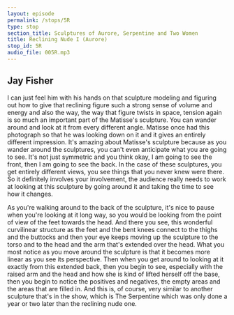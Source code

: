 ```yaml
---
layout: episode
permalink: /stops/5R
type: stop
section_title: Sculptures of Aurore, Serpentine and Two Women
title: Reclining Nude I (Aurore)
stop_id: 5R
audio_file: 005R.mp3
---
```


## Jay Fisher

I can just feel him with his hands on that sculpture modeling and figuring out how to give that reclining figure such a strong sense of volume and energy and also the way, the way that figure twists in space, tension again is so much an important part of the Matisse's sculpture.  You can wander around and look at it from every different angle.  Matisse once had this photograph so that he was looking down on it and it gives an entirely different impression.  It's amazing about Matisse's sculpture because as you wander around the sculptures, you can't even anticipate what you are going to see.  It's not just symmetric and you think okay, I am going to see the front, then I am going to see the back.  In the case of these sculptures, you get entirely different views, you see things that you never knew were there.  So it definitely involves your involvement, the audience really needs to work at looking at this sculpture by going around it and taking the time to see how it changes.

As you're walking around to the back of the sculpture, it's nice to pause when you're looking at it long way, so you would be looking from the point of view of the feet towards the head.  And there you see, this wonderful curvilinear structure as the feet and the bent knees connect to the thighs and the buttocks and then your eye keeps moving up the sculpture to the torso and to the head and the arm that's extended over the head.  What you most notice as you move around the sculpture is that it becomes more linear as you see its perspective.  Then when you get around to looking at it exactly from this extended back, then you begin to see, especially with the raised arm and the head and how she is kind of lifted herself off the base, then you begin to notice the positives and negatives, the empty areas and the areas that are filled in.  And this is, of course, very similar to another sculpture that's in the show, which is The Serpentine which was only done a year or two later than the reclining nude one.
